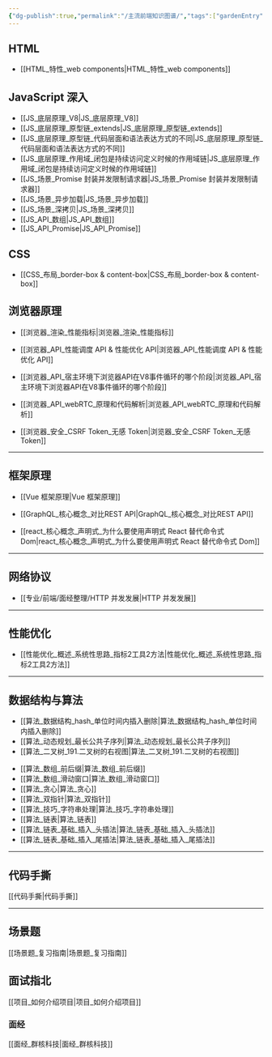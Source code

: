 ```yaml
---
{"dg-publish":true,"permalink":"/主流前端知识图谱/","tags":["gardenEntry"]}
---
```


## HTML
- [[HTML_特性_web components\|HTML_特性_web components]] 

## JavaScript 深入
- [[JS_底层原理_V8\|JS_底层原理_V8]] 
- [[JS_底层原理_原型链_extends\|JS_底层原理_原型链_extends]]
- [[JS_底层原理_原型链_代码层面和语法表达方式的不同\|JS_底层原理_原型链_代码层面和语法表达方式的不同]]
- [[JS_底层原理_作用域_闭包是持续访问定义时候的作用域链\|JS_底层原理_作用域_闭包是持续访问定义时候的作用域链]]
- [[JS_场景_Promise 封装并发限制请求器\|JS_场景_Promise 封装并发限制请求器]]
- [[JS_场景_异步加载\|JS_场景_异步加载]]
- [[JS_场景_深拷贝\|JS_场景_深拷贝]]
- [[JS_API_数组\|JS_API_数组]]
- [[JS_API_Promise\|JS_API_Promise]]


## CSS
- [[CSS_布局_border-box & content-box\|CSS_布局_border-box & content-box]]

## 浏览器原理
- [[浏览器_渲染_性能指标\|浏览器_渲染_性能指标]]

- [[浏览器_API_性能调度 API & 性能优化 API\|浏览器_API_性能调度 API & 性能优化 API]]

- [[浏览器_API_宿主环境下浏览器API在V8事件循环的哪个阶段\|浏览器_API_宿主环境下浏览器API在V8事件循环的哪个阶段]]

- [[浏览器_API_webRTC_原理和代码解析\|浏览器_API_webRTC_原理和代码解析]]

- [[浏览器_安全_CSRF Token_无感 Token\|浏览器_安全_CSRF Token_无感 Token]]

---

## 框架原理
- [[Vue 框架原理\|Vue 框架原理]]

- [[GraphQL_核心概念_对比REST API\|GraphQL_核心概念_对比REST API]]

* [[react_核心概念_声明式_为什么要使用声明式 React 替代命令式 Dom\|react_核心概念_声明式_为什么要使用声明式 React 替代命令式 Dom]]

---

## 网络协议
- [[专业/前端/面经整理/HTTP 并发发展\|HTTP 并发发展]]

---
## 性能优化
* [[性能优化_概述_系统性思路_指标2工具2方法\|性能优化_概述_系统性思路_指标2工具2方法]]

---
## 数据结构与算法
- [[算法_数据结构_hash_单位时间内插入删除\|算法_数据结构_hash_单位时间内插入删除]]
- [[算法_动态规划_最长公共子序列\|算法_动态规划_最长公共子序列]]
- [[算法_二叉树_191.二叉树的右视图\|算法_二叉树_191.二叉树的右视图]]
* [[算法_数组_前后缀\|算法_数组_前后缀]]
* [[算法_数组_滑动窗口\|算法_数组_滑动窗口]]
* [[算法_贪心\|算法_贪心]]
* [[算法_双指针\|算法_双指针]]
* [[算法_技巧_字符串处理\|算法_技巧_字符串处理]]
* [[算法_链表\|算法_链表]]
* [[算法_链表_基础_插入_头插法\|算法_链表_基础_插入_头插法]]
* [[算法_链表_基础_插入_尾插法\|算法_链表_基础_插入_尾插法]]

---

## 代码手撕

[[代码手撕\|代码手撕]]

---

## 场景题

[[场景题_复习指南\|场景题_复习指南]]

## 面试指北

[[项目_如何介绍项目\|项目_如何介绍项目]]

### 面经

[[面经_群核科技\|面经_群核科技]]
